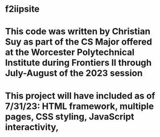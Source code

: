 # f2iipsite
# This code was written by Christian Suy as part of the CS Major offered at the Worcester Polytechnical Institute during Frontiers II through July-August of the 2023 session
# This project will have included as of 7/31/23: HTML framework, multiple pages, CSS styling, JavaScript interactivity, 